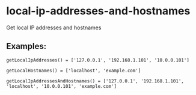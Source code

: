 # local-ip-addresses-and-hostnames
Get local IP addresses and hostnames

## Examples:
```getLocalIpAddresses() = ['127.0.0.1', '192.168.1.101', '10.0.0.101']```

```getLocalHostnames() = ['localhost', 'example.com']```

```getLocalIpAddressesAndHostnames() = ['127.0.0.1', '192.168.1.101', 'localhost', '10.0.0.101', 'example.com']```
